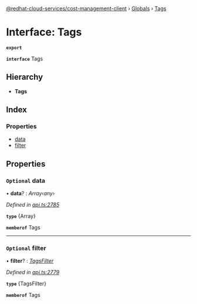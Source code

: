 [@redhat-cloud-services/cost-management-client](../README.md) › [Globals](../globals.md) › [Tags](tags.md)

# Interface: Tags

**`export`** 

**`interface`** Tags

## Hierarchy

* **Tags**

## Index

### Properties

* [data](tags.md#optional-data)
* [filter](tags.md#optional-filter)

## Properties

### `Optional` data

• **data**? : *Array‹any›*

*Defined in [api.ts:2785](https://github.com/RedHatInsights/javascript-clients/blob/master/packages/cost-management/api.ts#L2785)*

**`type`** {Array<any>}

**`memberof`** Tags

___

### `Optional` filter

• **filter**? : *[TagsFilter](tagsfilter.md)*

*Defined in [api.ts:2779](https://github.com/RedHatInsights/javascript-clients/blob/master/packages/cost-management/api.ts#L2779)*

**`type`** {TagsFilter}

**`memberof`** Tags
